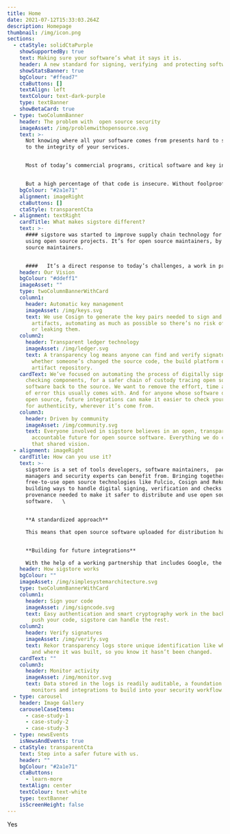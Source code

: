 ```yaml
---
title: Home
date: 2021-07-12T15:33:03.264Z
description: Homepage
thumbnail: /img/icon.png
sections:
  - ctaStyle: solidCtaPurple
    showSupportedBy: true
    text: Making sure your software’s what it says it is.
    header: A new standard for signing, verifying  and protecting software
    showStatsBanner: true
    bgColour: "#ffead7"
    ctaButtons: []
    textAlign: left
    textColour: text-dark-purple
    type: textBanner
    showBetaCard: true
  - type: twoColumnBanner
    header: The problem with  open source security
    imageAsset: /img/problemwithopensource.svg
    text: >-
      Not knowing where all your software comes from presents hard to spot risks
      to the integrity of your services.


      Most of today’s commercial programs, critical software and key infrastructure use open source software, linked together in a  supply chain - the map of relationships existing in a piece of software. It’s everything your software needs to work. The more complex and critical the software, the more relationships exist, and there might be hundreds of open source dependencies in just one project.


      But a high percentage of that code is insecure. Without foolproof ways to verify where all your software came from, open source dependencies open the door for breaches, supply chain attacks and exploits.
    bgColour: "#2a1e71"
    alignment: imageRight
    ctaButtons: []
    ctaStyle: transparentCta
  - alignment: textRight
    cardTitle: What makes sigstore different?
    text: >-
      #### sigstore was started to improve supply chain technology for anyone
      using open source projects. It’s for open source maintainers, by open
      source maintainers.


      ####   It’s a direct response to today’s challenges, a work in progress towards a future where the integrity of what we build and use is up to standard.
    header: Our Vision
    bgColour: "#ddeff1"
    imageAsset: ""
    type: twoColumnBannerWithCard
    column1:
      header: Automatic key management
      imageAsset: /img/keys.svg
      text: We use Cosign to generate the key pairs needed to sign and verify
        artifacts, automating as much as possible so there’s no risk of losing
        or leaking them.
    column2:
      header: Transparent ledger technology
      imageAsset: /img/ledger.svg
      text: A transparency log means anyone can find and verify signatures, and check
        whether someone’s changed the source code, the build platform or the
        artifact repository.
    cardText: We’ve focused on automating the process of digitally signing and
      checking components, for a safer chain of custody tracing open source
      software back to the source. We want to remove the effort, time and risk
      of error this usually comes with. And for anyone whose software depends on
      open source, future integrations can make it easier to check your software
      for authenticity, wherever it’s come from.
    column3:
      header: Driven by community
      imageAsset: /img/community.svg
      text: Everyone involved in sigstore believes in an open, transparent and
        accountable future for open source software. Everything we do comes from
        that shared vision.
  - alignment: imageRight
    cardTitle: How can you use it?
    text: >-
      sigstore is a set of tools developers, software maintainers,  package
      managers and security experts can benefit from. Bringing together
      free-to-use open source technologies like Fulcio, Cosign and Rekor, we’re
      building ways to handle digital signing, verification and checks for
      provenance needed to make it safer to distribute and use open source
      software.   \


      **A standardized approach** 

      This means that open source software uploaded for distribution has a stricter, more standardized way of checking who’s been involved, that it hasn’t been tampered with. There’s no risk of key compromise, so third parties can’t hijack a release and slip in something malicious. \


      **Building for future integrations** 

      With the help of a working partnership that includes Google, the Linux Foundation, Red Hat and Purdue University, we’re in constant collaboration to find new ways to improve the sigstore technology, to make it easy to adopt, integrate and become a long-lasting standard.
    header: How sigstore works
    bgColour: ""
    imageAsset: /img/simplesystemarchitecture.svg
    type: twoColumnBannerWithCard
    column1:
      header: Sign your code
      imageAsset: /img/signcode.svg
      text: Easy authentication and smart cryptography work in the background. Just
        push your code, sigstore can handle the rest.
    column2:
      header: Verify signatures
      imageAsset: /img/verify.svg
      text: Rekor transparency logs store unique identification like who created it
        and where it was built, so you know it hasn’t been changed.
    cardText: ""
    column3:
      header: Monitor activity
      imageAsset: /img/monitor.svg
      text: Data stored in the logs is readily auditable, a foundation for future
        monitors and integrations to build into your security workflow.
  - type: carousel
    header: Image Gallery
    carouselCaseItems:
      - case-study-1
      - case-study-2
      - case-study-3
  - type: newsEvents
    isNewsAndEvents: true
  - ctaStyle: transparentCta
    text: Step into a safer future with us.
    header: ""
    bgColour: "#2a1e71"
    ctaButtons:
      - learn-more
    textAlign: center
    textColour: text-white
    type: textBanner
    isScreenHeight: false
---
```


Yes
